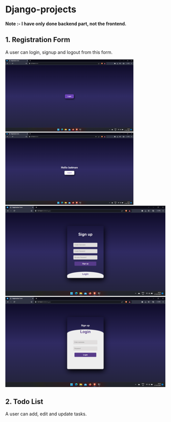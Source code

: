 
# Django-projects


**Note :- I have only done backend part, not the frontend.**

## 1. Registration Form

A user can login, signup and logout from this form.

<img src="registration_form/screenshots/login.png" width=400/>   <img src="registration_form/screenshots/logout.png" width=400/>
<img src="registration_form/screenshots/signup-page.png" width=500/> 
<img src="registration_form/screenshots/login-page.png" width=500/>


## 2. Todo List

A user can add, edit and update tasks.
